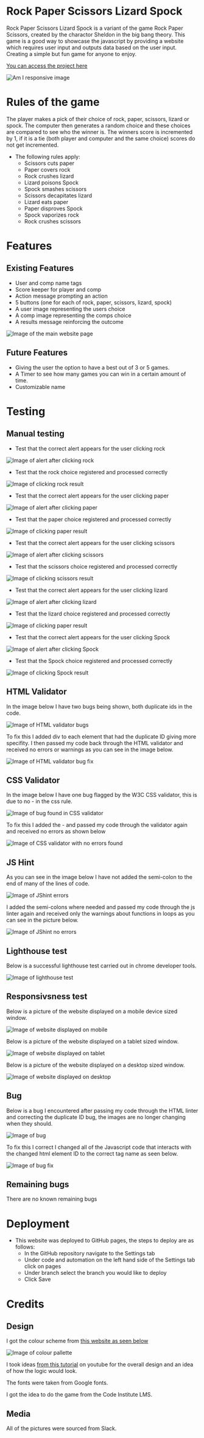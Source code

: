 # Rock Paper Scissors Lizard Spock

Rock Paper Scissors Lizard Spock is a variant of the game Rock Paper Scissors, created by the charactor Sheldon in the big bang theory. This game is a good way to showcase the javascript by providing a website which requires user input and outputs data based on the user input. Creating a simple but fun game for anyone to enjoy.

[You can access the project here](https://rsrbai.github.io/portfolio2/)

![Am I responsive image](assets/images/amiresponsive.png)

# Rules of the game

The player makes a pick of their choice of rock, paper, scissors, lizard or spock. The computer then generates a random choice and these choices are compared to see who the winner is. The winners score is incremented by 1, if it is a tie (both player and computer and the same choice) scores do not get incremented.

* The following rules apply:
    - Scissors cuts paper 
    - Paper covers rock
    - Rock crushes lizard
    - Lizard poisons Spock
    - Spock smashes scissors
    - Scissors decapitates lizard
    - Lizard eats paper
    - Paper disproves Spock
    - Spock vaporizes rock
    - Rock crushes scissors

# Features

## Existing Features

* User and comp name tags
* Score keeper for player and comp
* Action message prompting an action
* 5 buttons (one for each of rock, paper, scissors, lizard, spock)
* A user image representing the users choice
* A comp image representing the comps choice
* A results message reinforcing the outcome

![Image of the main website page](assets/images/features.png)

## Future Features

* Giving the user the option to have a best out of 3 or 5 games.
* A Timer to see how many games you can win in a certain amount of time.
* Customizable name

# Testing

## Manual testing

* Test that the correct alert appears for the user clicking rock

![Image of alert after clicking rock](assets/images/test_click_rock.png)

* Test that the rock choice registered and processed correctly

![Image of clicking rock result](assets/images/test_rock.png)

* Test that the correct alert appears for the user clicking paper

![Image of alert after clicking paper](assets/images/test_click_paper.png)

* Test that the paper choice registered and processed correctly

![Image of clicking paper result](assets/images/test_paper.png)

* Test that the correct alert appears for the user clicking scissors

![Image of alert after clicking scissors](assets/images/test_click_scissors.png)

* Test that the scissors choice registered and processed correctly

![Image of clicking scissors result](assets/images/test_scissors.png)

* Test that the correct alert appears for the user clicking lizard

![Image of alert after clicking lizard](assets/images/test_click_lizard.png)

* Test that the lizard choice registered and processed correctly

![Image of clicking paper result](assets/images/test_lizard.png)

* Test that the correct alert appears for the user clicking Spock

![Image of alert after clicking Spock](assets/images/test_click_spock.png)

* Test that the Spock choice registered and processed correctly

![Image of clicking Spock result](assets/images/test_spock.png)

## HTML Validator

In the image below I have two bugs being shown, both duplicate ids in the code.

![Image of HTML validator bugs](assets/images/test_html_validator.png)

To fix this I added div to each element that had the duplicate ID giving more specifity. I then passed my code back through the HTML validator and received no errors or warnings as you can see in the image below.

![Image of HTML validator bug fix](assets/images/test_html_validator_fix.png)

## CSS Validator 

In the image below I have one bug flagged by the W3C CSS validator, this is due to no - in the css rule.

![Image of bug found in CSS validator](assets/images/test_css_validator.png)

To fix this I added the - and passed my code through the validator again and received no errors as shown below

![Image of CSS validator with no errors found](assets/images/test_css_validator_fix.png)


## JS Hint 

As you can see in the image below I have not added the semi-colon to the end of many of the lines of code.

![Image of JShint errors](assets/images/test_JShint.png)

I added the semi-colons where needed and passed my code through the js linter again and received only the warnings about functions in loops as you can see in the picture below.

![Image of JShint no errors](assets/images/test_JShint_fix.png)

## Lighthouse test

Below is a successful lighthouse test carried out in chrome developer tools.

![Image of lighthouse test](assets/images/test_lighthouse.png)

## Responsivsness test

Below is a picture of the website displayed on a mobile device sized window.

![Image of website displayed on mobile](assets/images/r_design1.png)

Below is a picture of the website displayed on a tablet sized window.

![Image of website displayed on tablet](assets/images/r_design2.png)

Below is a picture of the website displayed on a desktop sized window.

![Image of website displayed on desktop](assets/images/r_design3.png)

## Bug

Below is a bug I encountered after passing my code through the HTML linter and correcting the duplicate ID bug, the images are no longer changing when they should.

![Image of bug](assets/images/img_bug.png)

To fix this I correct I changed all of the Javascript code that interacts with the changed html element ID to the correct tag name as seen below.

![Image of bug fix](assets/images/img_bug_fix.png)

## Remaining bugs

There are no known remaining bugs

# Deployment

* This website was deployed to GitHub pages, the steps to deploy are as follows:
    - In the GitHub repository navigate to the Settings tab
    - Under code and automation on the left hand side of the Settings tab click on pages
    - Under branch select the branch you would like to deploy
    - Click Save

# Credits

## Design

I got the colour scheme from [this website as seen below](http://www.sussex.ac.uk/tel/resource/tel_website/accessiblecontrast/?q=FFFFFF~003b49~1d4289~94a596~e56db1~d3273e~00bfb2~d6d2c4~ffc845~dc582a~41b6e6~1b365d~be84a3~5d3754~7da1c4~f2c75c~d0d3d4~007a78~000000)

![Image of colour pallette](assets/images/colour_pallette.png)

I took ideas [from this tutorial](https://www.youtube.com/watch?v=jaVNP3nIAv0&t=364s&ab_channel=freeCodeCamp.org) on youtube for the overall design and an idea of how the logic would look.

The fonts were taken from Google fonts.

I got the idea to do the game from the Code Institute LMS.

## Media

All of the pictures were sourced from Slack.


